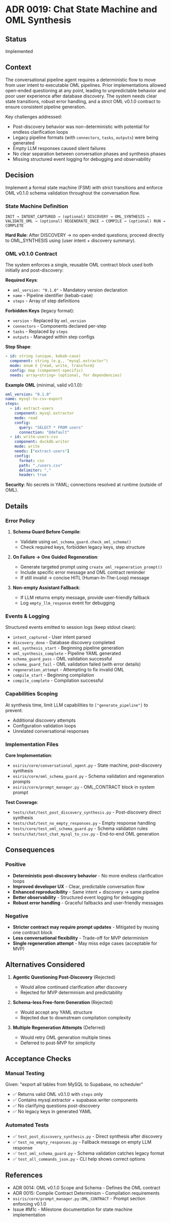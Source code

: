 # ADR 0019: Chat State Machine and OML Synthesis

## Status
Implemented

## Context

The conversational pipeline agent requires a deterministic flow to move from user intent to executable OML pipelines. Prior implementations allowed open-ended questioning at any point, leading to unpredictable behavior and poor user experience after database discovery. The system needs clear state transitions, robust error handling, and a strict OML v0.1.0 contract to ensure consistent pipeline generation.

Key challenges addressed:
- Post-discovery behavior was non-deterministic with potential for endless clarification loops
- Legacy pipeline formats (with `connectors`, `tasks`, `outputs`) were being generated
- Empty LLM responses caused silent failures
- No clear separation between conversation phases and synthesis phases
- Missing structured event logging for debugging and observability

## Decision

Implement a formal state machine (FSM) with strict transitions and enforce OML v0.1.0 schema validation throughout the conversation flow.

### State Machine Definition

```
INIT → INTENT_CAPTURED → (optional) DISCOVERY → OML_SYNTHESIS → 
VALIDATE_OML → (optional) REGENERATE_ONCE → COMPILE → (optional) RUN → COMPLETE
```

**Hard Rule**: After DISCOVERY → no open-ended questions; proceed directly to OML_SYNTHESIS using (user intent + discovery summary).

### OML v0.1.0 Contract

The system enforces a single, reusable OML contract block used both initially and post-discovery:

**Required Keys**:
- `oml_version: "0.1.0"` - Mandatory version declaration
- `name` - Pipeline identifier (kebab-case)
- `steps` - Array of step definitions

**Forbidden Keys** (legacy format):
- `version` - Replaced by `oml_version`
- `connectors` - Components declared per-step
- `tasks` - Replaced by `steps`
- `outputs` - Managed within step configs

**Step Shape**:
```yaml
- id: string (unique, kebab-case)
  component: string (e.g., "mysql.extractor")
  mode: enum ∈ {read, write, transform}
  config: map (component-specific)
  needs: array<string> (optional, for dependencies)
```

**Example OML** (minimal, valid v0.1.0):
```yaml
oml_version: "0.1.0"
name: mysql-to-csv-export
steps:
  - id: extract-users
    component: mysql.extractor
    mode: read
    config:
      query: "SELECT * FROM users"
      connection: "@default"
  - id: write-users-csv
    component: duckdb.writer
    mode: write
    needs: ["extract-users"]
    config:
      format: csv
      path: "./users.csv"
      delimiter: ","
      header: true
```

**Security**: No secrets in YAML; connections resolved at runtime (outside of OML).

## Details

### Error Policy

1. **Schema Guard Before Compile**:
   - Validate using `oml_schema_guard.check_oml_schema()`
   - Check required keys, forbidden legacy keys, step structure

2. **On Failure → One Guided Regeneration**:
   - Generate targeted prompt using `create_oml_regeneration_prompt()`
   - Include specific error message and OML contract reminder
   - If still invalid → concise HITL (Human-In-The-Loop) message

3. **Non-empty Assistant Fallback**:
   - If LLM returns empty message, provide user-friendly fallback
   - Log `empty_llm_response` event for debugging

### Events & Logging

Structured events emitted to session logs (keep stdout clean):
- `intent_captured` - User intent parsed
- `discovery_done` - Database discovery completed
- `oml_synthesis_start` - Beginning pipeline generation
- `oml_synthesis_complete` - Pipeline YAML generated
- `schema_guard_pass` - OML validation successful
- `schema_guard_fail` - OML validation failed (with error details)
- `regeneration_attempt` - Attempting to fix invalid OML
- `compile_start` - Beginning compilation
- `compile_complete` - Compilation successful

### Capabilities Scoping

At synthesis time, limit LLM capabilities to `["generate_pipeline"]` to prevent:
- Additional discovery attempts
- Configuration validation loops
- Unrelated conversational responses

### Implementation Files

**Core Implementation**:
- `osiris/core/conversational_agent.py` - State machine, post-discovery synthesis
- `osiris/core/oml_schema_guard.py` - Schema validation and regeneration prompts
- `osiris/core/prompt_manager.py` - OML_CONTRACT block in system prompt

**Test Coverage**:
- `tests/chat/test_post_discovery_synthesis.py` - Post-discovery direct synthesis
- `tests/chat/test_no_empty_responses.py` - Empty response handling
- `tests/core/test_oml_schema_guard.py` - Schema validation rules
- `tests/chat/test_chat_mysql_to_csv.py` - End-to-end OML generation

## Consequences

### Positive
- **Deterministic post-discovery behavior** - No more endless clarification loops
- **Improved developer UX** - Clear, predictable conversation flow
- **Enhanced reproducibility** - Same intent + discovery → same pipeline
- **Better observability** - Structured event logging for debugging
- **Robust error handling** - Graceful fallbacks and user-friendly messages

### Negative
- **Stricter contract may require prompt updates** - Mitigated by reusing one contract block
- **Less conversational flexibility** - Trade-off for MVP determinism
- **Single regeneration attempt** - May miss edge cases (acceptable for MVP)

## Alternatives Considered

1. **Agentic Questioning Post-Discovery** (Rejected)
   - Would allow continued clarification after discovery
   - Rejected for MVP determinism and predictability

2. **Schema-less Free-form Generation** (Rejected)
   - Would accept any YAML structure
   - Rejected due to downstream compilation complexity

3. **Multiple Regeneration Attempts** (Deferred)
   - Would retry OML generation multiple times
   - Deferred to post-MVP for simplicity

## Acceptance Checks

### Manual Testing
Given: "export all tables from MySQL to Supabase, no scheduler"
- ✅ Returns valid OML v0.1.0 with `steps` only
- ✅ Contains mysql.extractor + supabase.writer components
- ✅ No clarifying questions post-discovery
- ✅ No legacy keys in generated YAML

### Automated Tests
- ✅ `test_post_discovery_synthesis.py` - Direct synthesis after discovery
- ✅ `test_no_empty_responses.py` - Fallback message on empty LLM response
- ✅ `test_oml_schema_guard.py` - Schema validation catches legacy format
- ✅ `test_all_commands_json.py` - CLI help shows correct options

## References

- ADR 0014: OML v0.1.0 Scope and Schema - Defines the OML contract
- ADR 0015: Compile Contract Determinism - Compilation requirements
- `osiris/core/prompt_manager.py:OML_CONTRACT` - Prompt section enforcing v0.1.0
- Issue #M1c - Milestone documentation for state machine implementation
